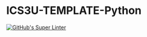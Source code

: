 # ICS3U-TEMPLATE-Python

[![GitHub's Super Linter](https://github.com/Ethan-Prieur1/ICS3U-/workflows/GitHub's%20Super%20Linter/badge.svg)](https://github.com/Ethan-Prieur1/ICS3U-/actions)
